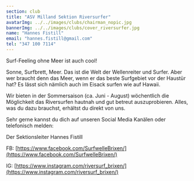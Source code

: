 ```yaml
---
section: club
title: "ASV Milland Sektion Riversurfer"
avatarImg: ../../images/clubs/chairman_nopic.jpg
bannerImg: ../../images/clubs/cover_riversurfer.jpg
name: "Hannes Fistill"
email: "hannes.fistill@gmail.com"
tel: "347 100 7114"
---
```


Surf-Feeling ohne Meer ist auch cool!

Sonne, Surfbrett, Meer. Das ist die Welt der Wellenreiter und Surfer. Aber wer braucht denn das Meer, wenn er das beste Surfgebiet vor der Haustür hat? Es lässt sich nämlich auch im Eisack surfen wie auf Hawaii.

Wir bieten in der Sommersaison (ca. Juni - August) wöchentlich die Möglichkeit das Riversurfen hautnah und gut betreut auszuprobieren. Alles, was du dazu brauchst, erhältst du direkt von uns.

Sehr gerne kannst du dich auf unseren Social Media Kanälen oder telefonisch melden:

Der Sektionsleiter Hannes Fistill

FB: [https://www.facebook.com/SurfwelleBrixen/](https://www.facebook.com/SurfwelleBrixen/)

IG: [https://www.instagram.com/riversurf_brixen/](https://www.instagram.com/riversurf_brixen/)

